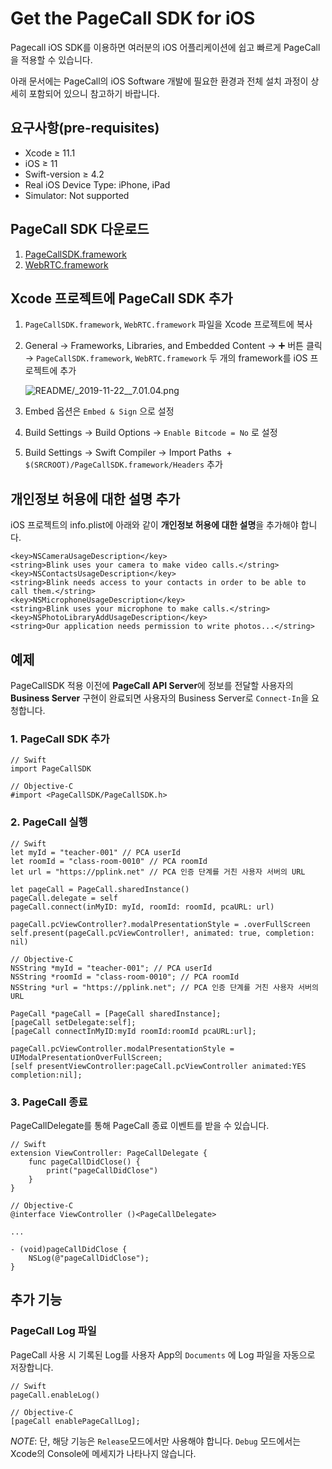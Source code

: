 # Get the PageCall SDK for iOS

Pagecall iOS SDK를 이용하면 여러분의 iOS 어플리케이션에 쉽고 빠르게 PageCall을 적용할 수 있습니다. 

아래 문서에는 PageCall의 iOS Software 개발에 필요한 환경과 전체 설치 과정이 상세히 포함되어 있으니 참고하기 바랍니다.

  

## 요구사항(pre-requisites)

- Xcode ≥ 11.1
- iOS ≥ 11
- Swift-version ≥ 4.2
- Real iOS Device Type: iPhone, iPad
- Simulator:  Not supported

## PageCall SDK 다운로드

1. [PageCallSDK.framework](https://github.com/pplink/pagecall-ios-example/tree/master/sample-swift)
2. [WebRTC.framework](https://github.com/pplink/pagecall-ios-example/tree/master/sample-swift)

## Xcode 프로젝트에 PageCall SDK 추가

1. `PageCallSDK.framework`, `WebRTC.framework` 파일을 Xcode 프로젝트에 복사
2. General → Frameworks, Libraries, and Embedded Content → ➕ 버튼 클릭 → `PageCallSDK.framework`, `WebRTC.framework` 두 개의 framework를 iOS 프로젝트에 추가

    ![README/_2019-11-22__7.01.04.png](Get%20the%20PageCall%20SDK%20for%20iOS/_2019-11-22__7.01.04.png)

3. Embed 옵션은 `Embed & Sign` 으로 설정
4. Build Settings → Build Options → `Enable Bitcode = No` 로 설정
5. Build Settings → Swift Compiler → Import Paths  + `$(SRCROOT)/PageCallSDK.framework/Headers` 추가

## 개인정보 허용에 대한 설명 추가

iOS 프로젝트의 info.plist에 아래와 같이 **개인정보 허용에 대한 설명**을 추가해야 합니다.

    <key>NSCameraUsageDescription</key>
    <string>Blink uses your camera to make video calls.</string>
    <key>NSContactsUsageDescription</key>
    <string>Blink needs access to your contacts in order to be able to call them.</string>
    <key>NSMicrophoneUsageDescription</key>
    <string>Blink uses your microphone to make calls.</string>
    <key>NSPhotoLibraryAddUsageDescription</key>
    <string>Our application needs permission to write photos...</string>

## 예제

PageCallSDK 적용 이전에 **PageCall API Server**에 정보를 전달할 사용자의 **Business Server** 구현이 완료되면 사용자의 Business Server로 `Connect-In`을 요청합니다.

### 1. PageCall SDK 추가

    // Swift
    import PageCallSDK

    // Objective-C
    #import <PageCallSDK/PageCallSDK.h>

### 2. PageCall 실행

    // Swift
    let myId = "teacher-001" // PCA userId
    let roomId = "class-room-0010" // PCA roomId
    let url = "https://pplink.net" // PCA 인증 단계를 거친 사용자 서버의 URL
    
    let pageCall = PageCall.sharedInstance()
    pageCall.delegate = self
    pageCall.connect(inMyID: myId, roomId: roomId, pcaURL: url)
    
    pageCall.pcViewController?.modalPresentationStyle = .overFullScreen
    self.present(pageCall.pcViewController!, animated: true, completion: nil)

    // Objective-C
    NSString *myId = "teacher-001"; // PCA userId
    NSString *roomId = "class-room-0010"; // PCA roomId
    NSString *url = "https://pplink.net"; // PCA 인증 단계를 거친 사용자 서버의 URL
     
    PageCall *pageCall = [PageCall sharedInstance];
    [pageCall setDelegate:self];
    [pageCall connectInMyID:myId roomId:roomId pcaURL:url];
    
    pageCall.pcViewController.modalPresentationStyle = UIModalPresentationOverFullScreen;
    [self presentViewController:pageCall.pcViewController animated:YES completion:nil];

### 3. PageCall 종료

PageCallDelegate를 통해 PageCall 종료 이벤트를 받을 수 있습니다.

    // Swift
    extension ViewController: PageCallDelegate {
        func pageCallDidClose() {
            print("pageCallDidClose")
        }
    }

    // Objective-C
    @interface ViewController ()<PageCallDelegate>
    
    ...
    
    - (void)pageCallDidClose {
        NSLog(@"pageCallDidClose");
    }

## 추가 기능

### PageCall Log 파일

PageCall 사용 시 기록된 Log를 사용자 App의 `Documents` 에 Log 파일을 자동으로 저장합니다.

    // Swift
    pageCall.enableLog()

    // Objective-C
    [pageCall enablePageCallLog];

*NOTE*: 단,  해당 기능은 `Release`모드에서만 사용해야 합니다.  `Debug` 모드에서는 Xcode의 Console에 메세지가 나타나지 않습니다.
